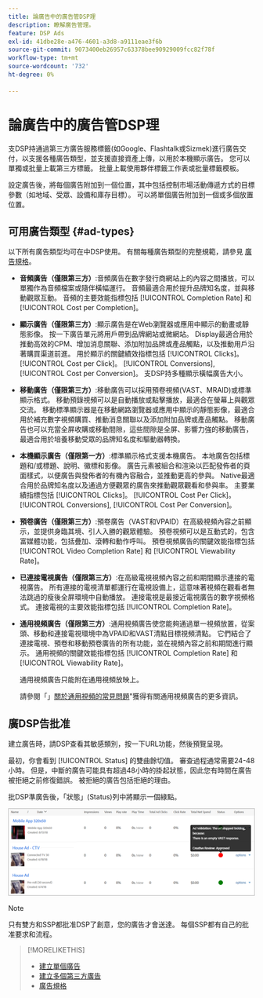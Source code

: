 ```yaml
---
title: 論廣告中的廣告管DSP理
description: 瞭解廣告管理。
feature: DSP Ads
exl-id: 41dbe28e-a476-4601-a3d8-a9111eae3f6b
source-git-commit: 9073400eb26957c63378bee90929009fcc82f78f
workflow-type: tm+mt
source-wordcount: '732'
ht-degree: 0%

---
```


# 論廣告中的廣告管DSP理

<!-- add "The Ads View (Dashboard?)" section -->

支DSP持通過第三方廣告服務標籤(如Google、Flashtalk或Sizmek)進行廣告交付，以支援各種廣告類型，並支援直接資產上傳，以用於本機顯示廣告。 您可以單獨或批量上載第三方標籤。 批量上載使用夥伴標籤工作表或批量標籤模板。

<!-- The bulk upload feature requires you to either a) upload DoubleClick and Flashtalking tag sheets or b) download a template, input your tags into the template, and then re-upload the template. -->
<!-- need a list of all supported third-party ad servers; see file in future-tbd folder -->

設定廣告後，將每個廣告附加到一個位置，其中包括控制市場活動傳遞方式的目標參數（如地域、受眾、設備和庫存目標）。 可以將單個廣告附加到一個或多個放置位置。

## 可用廣告類型 {#ad-types}

以下所有廣告類型均可在中DSP使用。 有關每種廣告類型的完整規範，請參見 [廣告規格](ad-specs.md)。

* **音頻廣告（僅限第三方）**:音頻廣告在數字發行商網站上的內容之間播放，可以單獨作為音頻檔案或隨伴橫幅運行。 音頻最適合用於提升品牌知名度，並與移動觀眾互動。 音頻的主要效能指標包括 [!UICONTROL Completion Rate] 和 [!UICONTROL Cost per Completion]。

* **顯示廣告（僅限第三方）**:顯示廣告是在Web瀏覽器或應用中顯示的動畫或靜態影像。 按一下廣告單元將用戶帶到品牌網站或微網站。 Display最適合用於推動高效的CPM、增加消息關聯、添加附加品牌或產品觸點，以及推動用戶沿著購買渠道前進。 用於顯示的關鍵績效指標包括 [!UICONTROL Clicks]。 [!UICONTROL Cost per Click]。 [!UICONTROL Conversions], [!UICONTROL Cost per Conversion]。 支DSP持多種顯示橫幅廣告大小。

* **移動廣告（僅限第三方）**:移動廣告可以採用預卷視頻(VAST、MRAID)或標準顯示格式。 移動預錄視頻可以是自動播放或點擊播放，最適合在螢幕上與觀眾交流。 移動標準顯示器是在移動網路瀏覽器或應用中顯示的靜態影像，最適合用於補充數字視頻購買、推動消息關聯以及添加附加品牌或產品觸點。 移動廣告也可以充當全屏收購或移動間隙，這些間隙是全屏、影響力強的移動廣告，最適合用於培養移動受眾的品牌知名度和驅動器轉換。

* **本機顯示廣告（僅限第一方）**:標準顯示格式支援本機廣告。 本地廣告包括標題和/或標題、說明、徽標和影像。 廣告元素被組合和渲染以匹配發佈者的頁面樣式，以便廣告與發佈者的有機內容融合，並推動更高的參與。 Native最適合用於品牌知名度以及通過方便觀眾的廣告來推動觀眾觀看和參與率。 主要業績指標包括 [!UICONTROL Clicks]。 [!UICONTROL Cost Per Click]。 [!UICONTROL Conversions], [!UICONTROL Cost Per Conversion]。

* **預卷廣告（僅限第三方）**:預卷廣告（VAST和VPAID）在高級視頻內容之前顯示，並提供身臨其境、引人入勝的觀眾體驗。 預卷視頻可以是互動式的，包含富媒體功能，包括疊加、滾轉和動作呼叫。 預卷視頻廣告的關鍵效能指標包括 [!UICONTROL Video Completion Rate] 和 [!UICONTROL Viewability Rate]。

* **已連接電視廣告（僅限第三方）**:在高級電視視頻內容之前和期間顯示連接的電視廣告。 所有連接的電視清單都運行在電視設備上，這意味著視頻在觀看者無法跳過的瘦後全屏環境中自動播放。 連接電視是最接近電視廣告的數字視頻格式。 連接電視的主要效能指標包括 [!UICONTROL Completion Rate]。

* **通用視頻廣告（僅限第三方）**:通用視頻廣告使您能夠通過單一視頻放置，從案頭、移動和連接電視環境中為VPAID和VAST清點目標視頻清點。 它們結合了連接電視、預卷和移動預卷廣告的所有功能，並在視頻內容之前和期間進行顯示。 通用視頻的關鍵效能指標包括 [!UICONTROL Completion Rate] 和 [!UICONTROL Viewability Rate]。

   通用視頻廣告只能附在通用視頻放映上。

   請參閱「」[關於通用視頻的常見問題](/help/dsp/campaign-management/faq-universal-video.md)&quot;獲得有關通用視頻廣告的更多資訊。

## 廣DSP告批准

建立廣告時，請DSP查看其敏感類別，按一下URL功能，然後預覽呈現。

最初，你會看到 [!UICONTROL Status] 的雙曲餘切值。 審查過程通常需要24-48小時。 但是，中斷的廣告可能具有超過48小時的掛起狀態，因此您有時間在廣告被拒絕之前修復錯誤。 被拒絕的廣告包括拒絕的理由。

批DSP準廣告後，「狀態」(Status)列中將顯示一個綠點。

![批准指示符 [!UICONTROL Status] 列](/help/dsp/assets/ad-approval-status.png)

>[!NOTE]
>
>只有雙方和SSP都批准DSP了創意，您的廣告才會送達。 每個SSP都有自己的批准要求和流程。

>[!MORELIKETHIS]
>
>* [建立單個廣告](ad-create.md)
>* [建立多個第三方廣告](ad-create-multiple.md)
>* [廣告規格](ad-specs.md)

